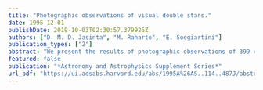 ```yaml
---
title: "Photographic observations of visual double stars."
date: 1995-12-01
publishDate: 2019-10-03T02:30:57.379926Z
authors: ["D. M. D. Jasinta", "M. Raharto", "E. Soegiartini"]
publication_types: ["2"]
abstract: "We present the results of photographic observations of 399 visual double stars of the Hipparcos Input Catalogue (HIC), observed in the years 1980 and 1990-1991 with the 60-cm double-refractor of the Bosscha Observatory at Lembang, Java."
featured: false
publication: "*Astronomy and Astrophysics Supplement Series*"
url_pdf: "https://ui.adsabs.harvard.edu/abs/1995A%26AS..114..487J/abstract"
---
```


